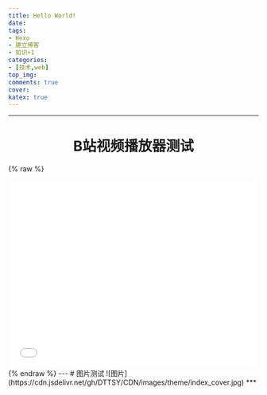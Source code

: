 ```yaml
---
title: Hello World!
date:
tags:
- Hexo
- 建立博客
- 知识+1
categories:
- [技术,web]
top_img: 
comments: true
cover:
katex: true 
---
```


---

# <center>**B站视频播放器测试**</center>

{% raw %}
<div style="position: relative; width: 100%; height: 0; padding-bottom: 75%;"><iframe src="//player.bilibili.com/player.html?aid=82580545&cid=141293660&page=1" scrolling="no" border="0" frameborder="no" framespacing="0" allowfullscreen="true" style="position: absolute; width: 100%; height: 100%; left: 0; top: 0;"></iframe></div>
{% endraw %}
---
# 图片测试
![图片](https://cdn.jsdelivr.net/gh/DTTSY/CDN/images/theme/index_cover.jpg)
***



